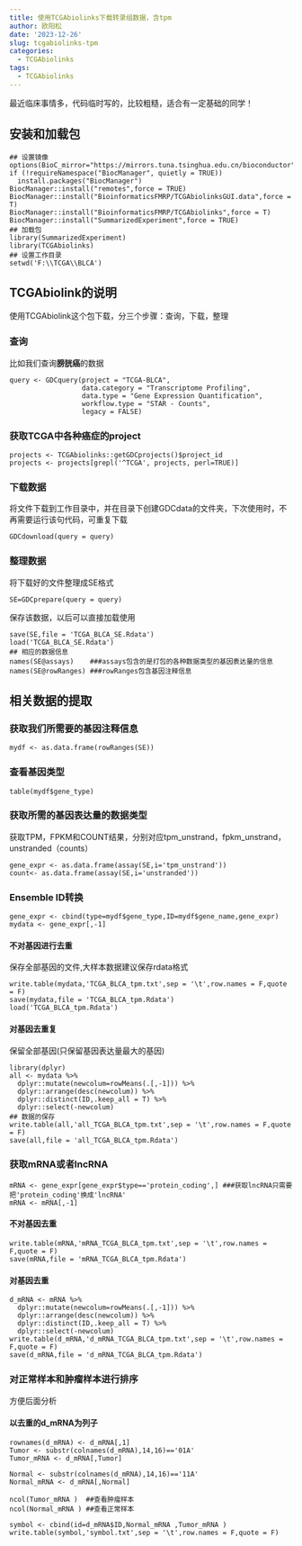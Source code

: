 ```yaml
---
title: 使用TCGAbiolinks下载转录组数据，含tpm
author: 欧阳松
date: '2023-12-26'
slug: tcgabiolinks-tpm
categories:
  - TCGAbiolinks
tags:
  - TCGAbiolinks
---
```


最近临床事情多，代码临时写的，比较粗糙，适合有一定基础的同学！
## 安装和加载包
```
## 设置镜像
options(BioC_mirror="https://mirrors.tuna.tsinghua.edu.cn/bioconductor")
if (!requireNamespace("BiocManager", quietly = TRUE))
  install.packages("BiocManager")
BiocManager::install("remotes",force = TRUE)
BiocManager::install("BioinformaticsFMRP/TCGAbiolinksGUI.data",force = T)
BiocManager::install("BioinformaticsFMRP/TCGAbiolinks",force = T)
BiocManager::install("SummarizedExperiment",force = TRUE)
## 加载包
library(SummarizedExperiment)
library(TCGAbiolinks)
## 设置工作目录
setwd('F:\\TCGA\\BLCA') 
```
## TCGAbiolink的说明
 使用TCGAbiolink这个包下载，分三个步骤：查询，下载，整理
### 查询

比如我们查询**膀胱癌**的数据
```
query <- GDCquery(project = "TCGA-BLCA",
                  data.category = "Transcriptome Profiling",
                  data.type = "Gene Expression Quantification",
                  workflow.type = "STAR - Counts",
                  legacy = FALSE)
```
### 获取TCGA中各种癌症的project
```
projects <- TCGAbiolinks::getGDCprojects()$project_id
projects <- projects[grepl('^TCGA', projects, perl=TRUE)]
```

### 下载数据
将文件下载到工作目录中，并在目录下创建GDCdata的文件夹，下次使用时，不再需要运行该句代码，可重复下载
```
GDCdownload(query = query)
```

### 整理数据
将下载好的文件整理成SE格式
```
SE=GDCprepare(query = query)
```
保存该数据，以后可以直接加载使用
```
save(SE,file = 'TCGA_BLCA_SE.Rdata')
load('TCGA_BLCA_SE.Rdata')
## 相应的数据信息
names(SE@assays)    ###assays包含的是打包的各种数据类型的基因表达量的信息
names(SE@rowRanges) ###rowRanges包含基因注释信息
```
## 相关数据的提取

### 获取我们所需要的基因注释信息
```
mydf <- as.data.frame(rowRanges(SE))
```
### 查看基因类型
```
table(mydf$gene_type)
```

### 获取所需的基因表达量的数据类型

获取TPM，FPKM和COUNT结果，分别对应tpm_unstrand，fpkm_unstrand，unstranded（counts）
```
gene_expr <- as.data.frame(assay(SE,i='tpm_unstrand'))
count<- as.data.frame(assay(SE,i='unstranded'))
```

### Ensemble ID转换
```
gene_expr <- cbind(type=mydf$gene_type,ID=mydf$gene_name,gene_expr)
mydata <- gene_expr[,-1]
```
#### 不对基因进行去重

保存全部基因的文件,大样本数据建议保存rdata格式
```
write.table(mydata,'TCGA_BLCA_tpm.txt',sep = '\t',row.names = F,quote = F)
save(mydata,file = 'TCGA_BLCA_tpm.Rdata')
load('TCGA_BLCA_tpm.Rdata')
```

#### 对基因去重复
保留全部基因(只保留基因表达量最大的基因)
```
library(dplyr)
all <- mydata %>%
  dplyr::mutate(newcolum=rowMeans(.[,-1])) %>%
  dplyr::arrange(desc(newcolum)) %>%
  dplyr::distinct(ID,.keep_all = T) %>%
  dplyr::select(-newcolum)
## 数据的保存
write.table(all,'all_TCGA_BLCA_tpm.txt',sep = '\t',row.names = F,quote = F)
save(all,file = 'all_TCGA_BLCA_tpm.Rdata')
```

### 获取mRNA或者lncRNA
```
mRNA <- gene_expr[gene_expr$type=='protein_coding',] ###获取lncRNA只需要把'protein_coding'换成'lncRNA'
mRNA <- mRNA[,-1]
```

#### 不对基因去重
```
write.table(mRNA,'mRNA_TCGA_BLCA_tpm.txt',sep = '\t',row.names = F,quote = F)
save(mRNA,file = 'mRNA_TCGA_BLCA_tpm.Rdata')
```

#### 对基因去重
```
d_mRNA <- mRNA %>%
  dplyr::mutate(newcolum=rowMeans(.[,-1])) %>%
  dplyr::arrange(desc(newcolum)) %>%
  dplyr::distinct(ID,.keep_all = T) %>%
  dplyr::select(-newcolum)
write.table(d_mRNA,'d_mRNA_TCGA_BLCA_tpm.txt',sep = '\t',row.names = F,quote = F)
save(d_mRNA,file = 'd_mRNA_TCGA_BLCA_tpm.Rdata')
```

### 对正常样本和肿瘤样本进行排序

方便后面分析
#### 以去重的d_mRNA为列子
```
rownames(d_mRNA) <- d_mRNA[,1]
Tumor <- substr(colnames(d_mRNA),14,16)=='01A'
Tumor_mRNA <- d_mRNA[,Tumor]

Normal <- substr(colnames(d_mRNA),14,16)=='11A'
Normal_mRNA <- d_mRNA[,Normal]

ncol(Tumor_mRNA )  ##查看肿瘤样本
ncol(Normal_mRNA ) ##查看正常样本

symbol <- cbind(id=d_mRNA$ID,Normal_mRNA ,Tumor_mRNA )
write.table(symbol,'symbol.txt',sep = '\t',row.names = F,quote = F)
```
